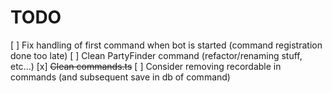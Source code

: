 # TODO

[ ] Fix handling of first command when bot is started (command registration done too late)
[ ] Clean PartyFinder command (refactor/renaming stuff, etc...)
[x] ~~Clean commands.ts~~
[ ] Consider removing recordable in commands (and subsequent save in db of command)